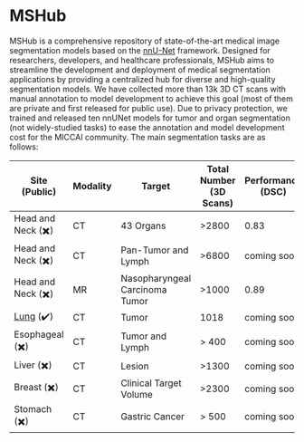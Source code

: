 # MSHub
MSHub is a comprehensive repository of state-of-the-art medical image segmentation models based on the [nnU-Net](https://github.com/MIC-DKFZ/nnUNet) framework. Designed for researchers, developers, and healthcare professionals, MSHub aims to streamline the development and deployment of medical segmentation applications by providing a centralized hub for diverse and high-quality segmentation models. We have collected more than 13k 3D CT scans with manual annotation to model development to achieve this goal (most of them are private and first released for public use). Due to privacy protection, we trained and released ten nnUNet models for tumor and organ segmentation (not widely-studied tasks) to ease the annotation and model development cost for the MICCAI community. The main segmentation tasks are as follows:

| **Site (Public)**        | **Modality** | **Target**       | **Total Number (3D Scans)** | **Performance (DSC)** | **Pre-trained model link** | **Reference** | 
|-----------------|--------------|------------------|-------------------------------|-----------------------|-------------------------------|-----------------------|
|  Head and Neck (✖️)  | CT           | 43 Organs        | >2800                       | 0.83                  |coming soon | coming soon|
|  Head and Neck (✖️)  | CT           | Pan-Tumor and Lymph  | >6800                        |     coming soon       | coming soon|coming soon|
|  Head and Neck (✖️)  | MR           | Nasopharyngeal Carcinoma Tumor  | >1000                        |     0.89       | [model/nnunetv1](https://drive.google.com/file/d/1gweae9uHaCRno1zKw_fhksYr_VDUaWg2/view?usp=drive_link)|[GreenJournal](https://www.sciencedirect.com/science/article/pii/S016781402300018X)|
|  [Lung](https://www.cancerimagingarchive.net/collection/lidc-idri/) (✔️)  | CT           | Tumor | 1018                       |     coming soon       | coming soon|coming soon|
|  Esophageal (✖️)  | CT           | Tumor and Lymph  | > 400                        |     coming soon       | coming soon|coming soon|
|  Liver (✖️)  | CT           | Lesion  | >1300                        |     coming soon       | coming soon|coming soon|
|  Breast (✖️)  | CT           | Clinical Target Volume  | >2300                        |     coming soon       | coming soon|coming soon|
|  Stomach (✖️)  | CT           | Gastric Cancer   | > 500                       |     coming soon       | coming soon|coming soon|
